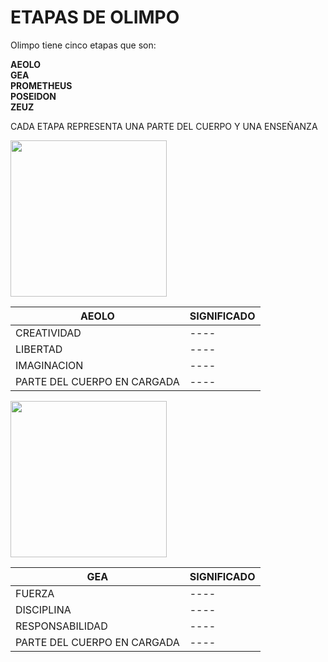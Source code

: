 # ETAPAS DE OLIMPO <br>

Olimpo tiene cinco etapas que son: <br>

**AEOLO** <br>
**GEA** <br>
**PROMETHEUS** <br>
**POSEIDON** <br>
**ZEUZ** <br>

CADA ETAPA REPRESENTA UNA PARTE DEL CUERPO Y UNA ENSEÑANZA <br>

<img src="img/AEOLO.jpg" width="250">

| **AEOLO** | SIGNIFICADO |
| ---- | ---- |
| CREATIVIDAD | ---- |
| LIBERTAD | ---- | 
| IMAGINACION | ---- |
| PARTE DEL CUERPO EN CARGADA | ---- |

<img src="img/GEA.jpg" width="250">

| **GEA** | SIGNIFICADO |
| ---- | ---- |
| FUERZA | ---- |
| DISCIPLINA | ---- |
| RESPONSABILIDAD | ---- |
| PARTE DEL CUERPO EN CARGADA | ---- | 